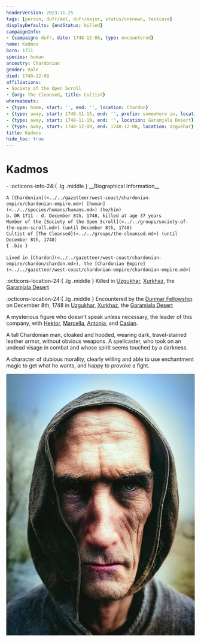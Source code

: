 ```yaml
---
headerVersion: 2023.11.25
tags: [person, dufr/met, dufr/major, status/unknown, testcase]
displayDefaults: {endStatus: killed}
campaignInfo:
- {campaign: dufr, date: 1748-12-08, type: encountered}
name: Kadmos
born: 1711
species: human
ancestry: Chardonian
gender: male
died: 1748-12-08
affiliations:
- Society of the Open Scroll
- {org: The Cleansed, title: Cultist}
whereabouts:
- {type: home, start: '', end: '', location: Chardon}
- {type: away, start: 1748-11-15, end: '', prefix: somewhere in, location: Dunmar}
- {type: away, start: 1748-11-19, end: '', location: Garamjala Desert}
- {type: away, start: 1748-12-08, end: 1748-12-08, location: Uzgukhar}
title: Kadmos
hide_toc: true
---
```

# Kadmos
<div class="grid cards ext-narrow-margin ext-one-column" markdown>
- :octicons-info-24:{ .lg .middle } __Biographical Information__

    A [Chardonian](<../../gazetteer/west-coast/chardonian-empire/chardonian-empire.md>) [human](<../../species/humans/humans.md>) (he/him)  
    b. DR 1711 - d. December 8th, 1748, killed at age 37 years  
    Member of the [Society of the Open Scroll](<../../groups/society-of-the-open-scroll.md>) (until December 8th, 1748)  
    Cultist of [The Cleansed](<../../groups/the-cleansed.md>) (until December 8th, 1748)  
    { .bio }

    Lived in [Chardon](<../../gazetteer/west-coast/chardonian-empire/chardon/chardon.md>), the [Chardonian Empire](<../../gazetteer/west-coast/chardonian-empire/chardonian-empire.md>)
</div>

:octicons-location-24:{ .lg .middle } Killed in [Uzgukhar](<../../gazetteer/istaros-watershed/xurkhaz/uzgukhar.md>), [Xurkhaz](<../../gazetteer/istaros-watershed/xurkhaz/xurkhaz.md>), the [Garamjala Desert](<../../gazetteer/greater-dunmar/garamjala-plateau/garamjala-desert.md>)



:octicons-location-24:{ .lg .middle } Encountered by the [Dunmar Fellowship](<../pcs/dunmar-fellowship/dunmar-fellowship.md>) on December 8th, 1748 in [Uzgukhar](<../../gazetteer/istaros-watershed/xurkhaz/uzgukhar.md>), [Xurkhaz](<../../gazetteer/istaros-watershed/xurkhaz/xurkhaz.md>), the [Garamjala Desert](<../../gazetteer/greater-dunmar/garamjala-plateau/garamjala-desert.md>)  


A mysterious figure who doesn't speak unless necessary, the leader of this company, with [Hektor](<./hektor.md>), [Marcella](<./marcella.md>), [Antonia](<./antonia.md>), and [Casian](<./casian.md>). 

A tall Chardonian man, cloaked and hooded, wearing dark, travel-stained leather armor, without obvious weapons. A spellcaster, who took on an undead visage in combat and whose spirit seems touched by a darkness. 

A character of dubious morality, clearly willing and able to use enchantment magic to get what he wants, and happy to provoke a fight. 

![Kadmos Portrait](../../assets/kadmos-portrait.png)


